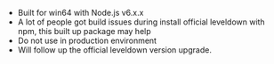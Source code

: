 - Built for win64 with Node.js v6.x.x
- A lot of people got build issues during install official leveldown with npm, this built up package may help
- Do not use in production environment
- Will follow up the official leveldown version upgrade.